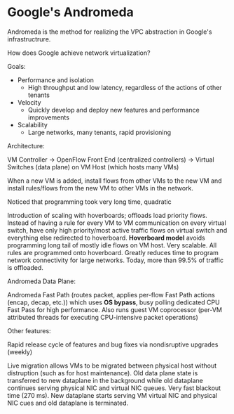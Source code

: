 # Google's Andromeda

Andromeda is the method for realizing the VPC abstraction in Google's infrastructrure.

How does Google achieve network virtualization?

Goals:

- Performance and isolation
    - High throughput and low latency, regardless of the actions of other tenants
- Velocity
    - Quickly develop and deploy new features and performance improvements
- Scalability
    - Large networks, many tenants, rapid provisioning

Architecture:

VM Controller -> OpenFlow Front End (centralized controllers) -> Virtual Switches (data plane) on VM Host (which hosts many VMs)

When a new VM is added, install flows from other VMs to the new VM and install rules/flows from the new VM to other VMs in the network.

Noticed that programming took very long time, quadratic

Introduction of scaling with hoverboards; offloads load priority flows. Instead of having a rule for every VM to VM communication on every virtual switch, have only high priority/most active traffic flows on virtual switch and everything else redirected to hoverboard. **Hoverboard model** avoids programming long tail of mostly idle flows on VM host. Very scalable. All rules are programmed onto hoverboard. Greatly reduces time to program network connectivity for large networks. Today, more than 99.5% of traffic is offloaded.

Andromeda Data Plane:

Andromeda Fast Path (routes packet, applies per-flow Fast Path actions (encap, decap, etc.)) which uses **OS bypass**, busy polling dedicated CPU Fast Pass for high performance. Also runs guest VM coprocessor (per-VM attributed threads for executing CPU-intensive packet operations)

Other features:

Rapid release cycle of features and bug fixes via nondisruptive upgrades (weekly)

Live migration allows VMs to be migrated between physical host without distruption (such as for host maintenance). Old data plane state is transferred to new dataplane in the background while old dataplane continues serving physical NIC and virtual NIC queues. Very fast blackout time (270 ms). New dataplane starts serving VM virtual NIC and physical NIC cues and old dataplane is terminated.